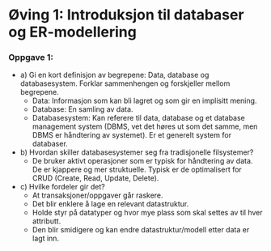 # Øving 1: Introduksjon til databaser og ER-modellering

### Oppgave 1:
 - a) Gi en kort definisjon av begrepene: Data, database og databasesystem. Forklar sammenhengen og forskjeller mellom begrepene.
   - Data: Informasjon som kan bli lagret og som gir en implisitt mening.
   - Database: En samling av data.
   - Databasesystem: Kan referere til data, database og et database management system (DBMS, vet det høres ut som det samme, men DBMS er håndtering av systemet). Er et generelt system for databaser.
 - b) Hvordan skiller databasesystemer seg fra tradisjonelle filsystemer?
   - De bruker aktivt operasjoner som er typisk for håndtering av data. De er kjappere og mer struktuelle. Typisk er de optimalisert for CRUD (Create, Read, Update, Delete).
 - c) Hvilke fordeler gir det?
   - At transaksjoner/oppgaver går raskere.
   - Det blir enklere å lage en relevant datastruktur.
   - Holde styr på datatyper og hvor mye plass som skal settes av til hver attributt.
   - Den blir smidigere og kan endre datastruktur/modell etter data er lagt inn.
